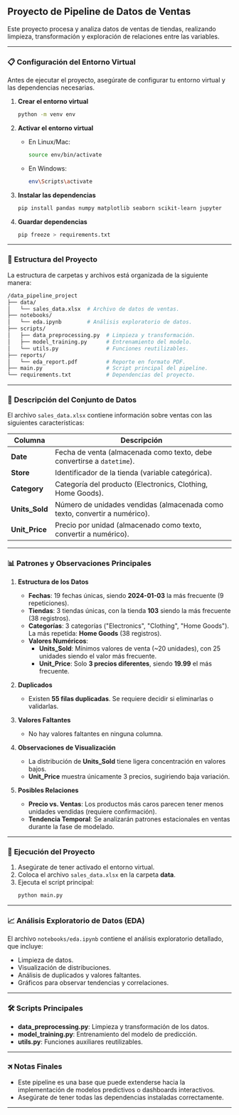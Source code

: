 ## **Proyecto de Pipeline de Datos de Ventas**  
Este proyecto procesa y analiza datos de ventas de tiendas, realizando limpieza, transformación y exploración de relaciones entre las variables.  

---

### 📋 **Configuración del Entorno Virtual**  
Antes de ejecutar el proyecto, asegúrate de configurar tu entorno virtual y las dependencias necesarias.

1. **Crear el entorno virtual**  
   ```bash
   python -m venv env
   ```

2. **Activar el entorno virtual**  
   - En Linux/Mac:  
     ```bash
     source env/bin/activate
     ```
   - En Windows:  
     ```bash
     env\Scripts\activate
     ```

3. **Instalar las dependencias**  
   ```bash
   pip install pandas numpy matplotlib seaborn scikit-learn jupyter
   ```

4. **Guardar dependencias**  
   ```bash
   pip freeze > requirements.txt
   ```

---

### 📂 **Estructura del Proyecto**  
La estructura de carpetas y archivos está organizada de la siguiente manera:

```bash
/data_pipeline_project
├── data/
│   └── sales_data.xlsx  # Archivo de datos de ventas.
├── notebooks/
│   └── eda.ipynb        # Análisis exploratorio de datos.
├── scripts/
│   ├── data_preprocessing.py  # Limpieza y transformación.
│   ├── model_training.py      # Entrenamiento del modelo.
│   └── utils.py               # Funciones reutilizables.
├── reports/
│   └── eda_report.pdf         # Reporte en formato PDF.
├── main.py                    # Script principal del pipeline.
└── requirements.txt           # Dependencias del proyecto.
```

---

### 📜 **Descripción del Conjunto de Datos**  
El archivo `sales_data.xlsx` contiene información sobre ventas con las siguientes características:

| **Columna**     | **Descripción**                                                                 |
|------------------|-------------------------------------------------------------------------------|
| **Date**        | Fecha de venta (almacenada como texto, debe convertirse a `datetime`).        |
| **Store**       | Identificador de la tienda (variable categórica).                             |
| **Category**    | Categoría del producto (Electronics, Clothing, Home Goods).                   |
| **Units_Sold**  | Número de unidades vendidas (almacenada como texto, convertir a numérico).    |
| **Unit_Price**  | Precio por unidad (almacenado como texto, convertir a numérico).              |

---

### 📊 **Patrones y Observaciones Principales**  

1. **Estructura de los Datos**  
   - **Fechas**: 19 fechas únicas, siendo **2024-01-03** la más frecuente (9 repeticiones).  
   - **Tiendas**: 3 tiendas únicas, con la tienda **103** siendo la más frecuente (38 registros).  
   - **Categorías**: 3 categorías ("Electronics", "Clothing", "Home Goods"). La más repetida: **Home Goods** (38 registros).  
   - **Valores Numéricos**:  
     - **Units_Sold**: Mínimos valores de venta (~20 unidades), con 25 unidades siendo el valor más frecuente.  
     - **Unit_Price**: Solo **3 precios diferentes**, siendo **19.99** el más frecuente.  

2. **Duplicados**  
   - Existen **55 filas duplicadas**. Se requiere decidir si eliminarlas o validarlas.  

3. **Valores Faltantes**  
   - No hay valores faltantes en ninguna columna.  

4. **Observaciones de Visualización**  
   - La distribución de **Units_Sold** tiene ligera concentración en valores bajos.  
   - **Unit_Price** muestra únicamente 3 precios, sugiriendo baja variación.  

5. **Posibles Relaciones**  
   - **Precio vs. Ventas**: Los productos más caros parecen tener menos unidades vendidas (requiere confirmación).  
   - **Tendencia Temporal**: Se analizarán patrones estacionales en ventas durante la fase de modelado.  

---

### 🚀 **Ejecución del Proyecto**  
1. Asegúrate de tener activado el entorno virtual.  
2. Coloca el archivo `sales_data.xlsx` en la carpeta **data**.  
3. Ejecuta el script principal:  
   ```bash
   python main.py
   ```

---

### 📈 **Análisis Exploratorio de Datos (EDA)**  
El archivo `notebooks/eda.ipynb` contiene el análisis exploratorio detallado, que incluye:  
- Limpieza de datos.  
- Visualización de distribuciones.  
- Análisis de duplicados y valores faltantes.  
- Gráficos para observar tendencias y correlaciones.  

---

### 🛠 **Scripts Principales**  
- **data_preprocessing.py**: Limpieza y transformación de los datos.  
- **model_training.py**: Entrenamiento del modelo de predicción.  
- **utils.py**: Funciones auxiliares reutilizables.  

---

### 🛪 **Notas Finales**  
- Este pipeline es una base que puede extenderse hacia la implementación de modelos predictivos o dashboards interactivos.  
- Asegúrate de tener todas las dependencias instaladas correctamente.  

---
